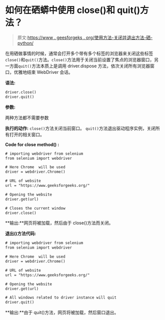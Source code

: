# 如何在硒蟒中使用 close()和 quit()方法？

> 原文:[https://www . geesforgeks . org/使用方法-关闭并退出方法-硒-python/](https://www.geeksforgeeks.org/how-to-use-close-and-quit-method-in-selenium-python/)

在用硒做事情的时候，通常会打开多个带有多个标签的浏览器来关闭这些标签`close()`和`quit()`方法。`close()`方法用于关闭当前设置了焦点的浏览器窗口，另一方面`quit()`方法本质上是调用 driver.dispose 方法，依次关闭所有浏览器窗口，优雅地结束 WebDriver 会话。

**语法:**

```html
driver.close()
driver.quit()

```

**参数:**

两种方法都不需要参数

**执行的动作:**
`close()`方法关闭当前窗口。
`quit()`方法退出驱动程序实例，关闭所有打开的相关窗口。

**Code for close method() :**

```html
# importing webdriver from selenium
from selenium import webdriver

# Here Chrome  will be used
driver = webdriver.Chrome()

# URL of website
url = "https://www.geeksforgeeks.org/"

# Opening the website
driver.get(url)

# Closes the current window
driver.close()
```

**输出:**网页将被加载，然后由于 close()方法而关闭。

**退出()方法代码:**

```html
# importing webdriver from selenium
from selenium import webdriver

# Here Chrome  will be used
driver = webdriver.Chrome()

# URL of website
url = "https://www.geeksforgeeks.org/"

# Opening the website
driver.get(url)

# All windows related to driver instance will quit
driver.quit()
```

**输出:**由于 quit()方法，网页将被加载，然后窗口退出。